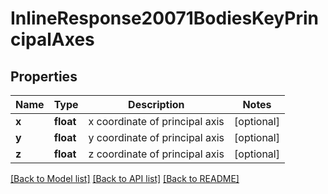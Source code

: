 # InlineResponse20071BodiesKeyPrincipalAxes

## Properties
Name | Type | Description | Notes
------------ | ------------- | ------------- | -------------
**x** | **float** | x coordinate of principal axis | [optional] 
**y** | **float** | y coordinate of principal axis | [optional] 
**z** | **float** | z coordinate of principal axis | [optional] 

[[Back to Model list]](../README.md#documentation-for-models) [[Back to API list]](../README.md#documentation-for-api-endpoints) [[Back to README]](../README.md)


